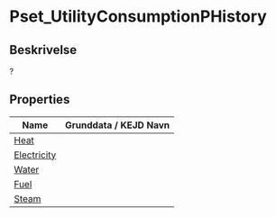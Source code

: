# Pset_UtilityConsumptionPHistory

## Beskrivelse

?

## Properties

| Name                                               | Grunddata / KEJD Navn |
| -------------------------------------------------- | --------------------- |
| [Heat](../../Properties/IFC/Heat.md)               |                       |
| [Electricity](../../Properties/IFC/Electricity.md) |                       |
| [Water](../../Properties/IFC/Water.md)             |                       |
| [Fuel](../../Properties/IFC/Fuel.md)               |                       |
| [Steam](../../Properties/IFC/Steam.md)             |                       |
